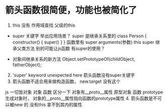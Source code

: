 # 箭头函数很简便，功能也被简化了
1. this 没有  作用域查找  父级的this

- super 关键字  举出应用场景？
    super  是继承关系里的
    class Person {
        constructor() {
            super()
        }
    }
    函数里有 super arguments(参数) this 
    super 继承父类方法
    别的可能让js函数 有super的使用？

- 对象间继承关系的新方法  Object.setPrototypeOf(childObject, fatherObject);

2. 'super' keyword unexpected here  箭头函数没有super关键字 
3. 箭头函数不适合用来做构造函数， new.target 没有这个

js 一切皆对象    对象 函数  区分一下 
对象有__proto__属性  原型对象
函数 prototype
生成对象时， 对象的__proto__属性指向函数的prototype属性
4. 箭头函数是不可以被new 的    没有this 拿不到其内的属性
